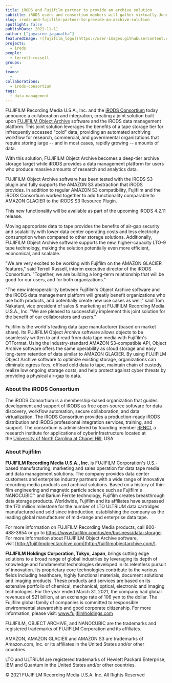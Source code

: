 ```yaml
---
title: iRODS and Fujifilm partner to provide an archive solution
subtitle: iRODS users and consortium members will gather virtually June 9-12
slug: irods-and-fujifilm-partner-to-provide-an-archive-solution
spotlight: false
publishDate: 2021-11-11
author: ["jayasree-jaganatha"]
featuredImage: ![fujifilm_logo](https://user-images.githubusercontent.com/68300939/157335413-a34d8388-7843-4d5e-85eb-62ceb9c7101a.png)
projects:
  - irods
people:
  - terrell-russell
groups:
  -
teams:
  - 
collaborations:
  - irods-consortium
tags:
  - data-management
---
```


FUJIFILM Recording Media U.S.A., Inc. and the [iRODS Consortium](https://irods.org/) today announce a collaboration and integration, creating a joint solution built upon [FUJIFILM Object Archive](https://datastorage-na.fujifilm.com/object-archive) software and the iRODS data management platform. This joint solution leverages the benefits of a tape storage tier for infrequently accessed "cold" data, providing an automated archiving workflow for research, commercial, and governmental organizations that require storing large -- and in most cases, rapidly growing -- amounts of data.

With this solution, FUJIFILM Object Archive becomes a deep-tier archive storage target while iRODS provides a data management platform for users who produce massive amounts of research and analytics data.

FUJIFILM Object Archive software has been tested with the iRODS S3 plugin and fully supports the AMAZON S3 abstraction that iRODS provides. In addition to regular AMAZON S3 compatibility, Fujifilm and the iRODS Consortium worked together to add functionality comparable to AMAZON GLACIER to the iRODS S3 Resource Plugin.

This new functionality will be available as part of the upcoming iRODS 4.2.11 release.

Moving appropriate data to tape provides the benefits of air-gap security and scalability with lower data center operating costs and less electricity consumption when compared to other storage solutions. Additionally, FUJIFILM Object Archive software supports the new, higher-capacity LTO-9 tape technology, making the solution potentially even more efficient, economical, and scalable.

"We are very excited to be working with Fujifilm on the AMAZON GLACIER features," said Terrell Russell, interim executive director of the iRODS Consortium. "Together, we are building a long-term relationship that will be good for our users, and for both organizations."

"The new interoperability between Fujifilm's Object Archive software and the iRODS data management platform will greatly benefit organizations who use both products, and potentially create new use cases as well," said Tom Nakatani, vice president of sales & marketing at FUJIFILM Recording Media U.S.A., Inc. "We are pleased to successfully implement this joint solution for the benefit of our collaborators and users."

Fujifilm is the world's leading data tape manufacturer (based on market share). Its FUJIFILM Object Archive software allows objects to be seamlessly written to and read from data tape media with Fujifilm's OTFormat. Using the industry-standard AMAZON S3-compatible API, Object Archive software offers the same operability as cloud storage and easy long-term retention of data similar to AMAZON GLACIER. By using FUJIFILM Object Archive software to optimize existing storage, organizations can eliminate egress fees, offload cold data to tape, maintain chain of custody, realize low ongoing storage costs, and help protect against cyber threats by providing a physical air-gap to data.

### About the iRODS Consortium

The iRODS Consortium is a membership-based organization that guides development and support of iRODS as free open-source software for data discovery, workflow automation, secure collaboration, and data virtualization. The iRODS Consortium provides a production-ready iRODS distribution and iRODS professional integration services, training, and support. The consortium is administered by founding member [RENCI](https://renci.org/), a research institute for applications of cyberinfrastructure located at the [University of North Carolina at Chapel Hill](https://www.unc.edu/), USA.

### About Fujifilm

**FUJIFILM Recording Media U.S.A., Inc.** is FUJIFILM Corporation's U.S.-based manufacturing, marketing and sales operation for data tape media and data management solutions. The company provides data center customers and enterprise industry partners with a wide range of innovative recording media products and archival solutions. Based on a history of thin-film engineering and magnetic particle science such as Fujifilm's NANOCUBIC™ and Barium Ferrite technology, Fujifilm creates breakthrough data storage products. Worldwide, Fujifilm and its affiliates have surpassed the 170 million milestone for the number of LTO ULTRIUM data cartridges manufactured and sold since introduction, establishing the company as the leading global manufacturer of mid-range and enterprise data tape.

For more information on FUJIFILM Recording Media products, call 800-488-3854 or go to <https://www.fujifilm.com/us/en/business/data-storage>. For more information about FUJIFILM Object Archive software, visit [http://fujifilmobjectarchive.com](http://fujifilmobjectarchive.com/).

**FUJIFILM Holdings Corporation, Tokyo, Japan**, brings cutting edge solutions to a broad range of global industries by leveraging its depth of knowledge and fundamental technologies developed in its relentless pursuit of innovation. Its proprietary core technologies contribute to the various fields including healthcare, highly functional materials, document solutions and imaging products. These products and services are based on its extensive portfolio of chemical, mechanical, optical, electronic and imaging technologies. For the year ended March 31, 2021, the company had global revenues of $21 billion, at an exchange rate of 106 yen to the dollar. The Fujifilm global family of companies is committed to responsible environmental stewardship and good corporate citizenship. For more information, please visit: www.fujifilmholdings.com

FUJIFILM, OBJECT ARCHIVE, and NANOCUBIC are the trademarks and registered trademarks of FUJIFILM Corporation and its affiliates.

AMAZON, AMAZON GLACIER and AMAZON S3 are trademarks of Amazon.com, Inc. or its affiliates in the United States and/or other countries.

LTO and ULTRIUM are registered trademarks of Hewlett Packard Enterprise, IBM and Quantum in the United States and/or other countries.

© 2021 FUJIFILM Recording Media U.S.A. Inc. All Rights Reserved
